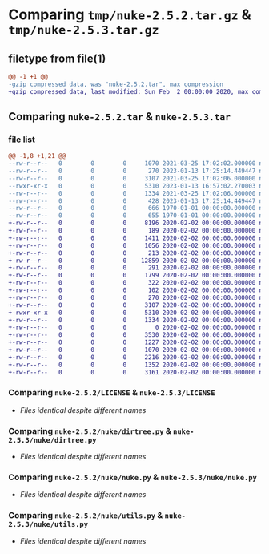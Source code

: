 # Comparing `tmp/nuke-2.5.2.tar.gz` & `tmp/nuke-2.5.3.tar.gz`

## filetype from file(1)

```diff
@@ -1 +1 @@
-gzip compressed data, was "nuke-2.5.2.tar", max compression
+gzip compressed data, last modified: Sun Feb  2 00:00:00 2020, max compression
```

## Comparing `nuke-2.5.2.tar` & `nuke-2.5.3.tar`

### file list

```diff
@@ -1,8 +1,21 @@
--rw-r--r--   0        0        0     1070 2021-03-25 17:02:02.000000 nuke-2.5.2/LICENSE
--rw-r--r--   0        0        0      270 2023-01-13 17:25:14.449447 nuke-2.5.2/nuke/__init__.py
--rw-r--r--   0        0        0     3107 2021-03-25 17:02:06.000000 nuke-2.5.2/nuke/dirtree.py
--rwxr-xr-x   0        0        0     5310 2023-01-13 16:57:02.270003 nuke-2.5.2/nuke/nuke.py
--rw-r--r--   0        0        0     1334 2021-03-25 17:02:06.000000 nuke-2.5.2/nuke/utils.py
--rw-r--r--   0        0        0      428 2023-01-13 17:25:14.449447 nuke-2.5.2/pyproject.toml
--rw-r--r--   0        0        0      666 1970-01-01 00:00:00.000000 nuke-2.5.2/setup.py
--rw-r--r--   0        0        0      655 1970-01-01 00:00:00.000000 nuke-2.5.2/PKG-INFO
+-rw-r--r--   0        0        0     8196 2020-02-02 00:00:00.000000 nuke-2.5.3/.DS_Store
+-rw-r--r--   0        0        0      189 2020-02-02 00:00:00.000000 nuke-2.5.3/.travis.yml
+-rw-r--r--   0        0        0     1411 2020-02-02 00:00:00.000000 nuke-2.5.3/DEV.md
+-rw-r--r--   0        0        0     1056 2020-02-02 00:00:00.000000 nuke-2.5.3/HISTORY.md
+-rw-r--r--   0        0        0      213 2020-02-02 00:00:00.000000 nuke-2.5.3/Makefile
+-rw-r--r--   0        0        0    12859 2020-02-02 00:00:00.000000 nuke-2.5.3/poetry.lock
+-rw-r--r--   0        0        0      291 2020-02-02 00:00:00.000000 nuke-2.5.3/setup.cfg
+-rw-r--r--   0        0        0     1799 2020-02-02 00:00:00.000000 nuke-2.5.3/setup.py
+-rw-r--r--   0        0        0      322 2020-02-02 00:00:00.000000 nuke-2.5.3/tox.ini
+-rw-r--r--   0        0        0      102 2020-02-02 00:00:00.000000 nuke-2.5.3/.vscode/settings.json
+-rw-r--r--   0        0        0      270 2020-02-02 00:00:00.000000 nuke-2.5.3/nuke/__init__.py
+-rw-r--r--   0        0        0     3107 2020-02-02 00:00:00.000000 nuke-2.5.3/nuke/dirtree.py
+-rwxr-xr-x   0        0        0     5310 2020-02-02 00:00:00.000000 nuke-2.5.3/nuke/nuke.py
+-rw-r--r--   0        0        0     1334 2020-02-02 00:00:00.000000 nuke-2.5.3/nuke/utils.py
+-rw-r--r--   0        0        0        0 2020-02-02 00:00:00.000000 nuke-2.5.3/tests/__init__.py
+-rw-r--r--   0        0        0     3530 2020-02-02 00:00:00.000000 nuke-2.5.3/tests/test_nuke.py
+-rw-r--r--   0        0        0     1227 2020-02-02 00:00:00.000000 nuke-2.5.3/.gitignore
+-rw-r--r--   0        0        0     1070 2020-02-02 00:00:00.000000 nuke-2.5.3/LICENSE
+-rw-r--r--   0        0        0     2216 2020-02-02 00:00:00.000000 nuke-2.5.3/README.md
+-rw-r--r--   0        0        0     1352 2020-02-02 00:00:00.000000 nuke-2.5.3/pyproject.toml
+-rw-r--r--   0        0        0     3161 2020-02-02 00:00:00.000000 nuke-2.5.3/PKG-INFO
```

### Comparing `nuke-2.5.2/LICENSE` & `nuke-2.5.3/LICENSE`

 * *Files identical despite different names*

### Comparing `nuke-2.5.2/nuke/dirtree.py` & `nuke-2.5.3/nuke/dirtree.py`

 * *Files identical despite different names*

### Comparing `nuke-2.5.2/nuke/nuke.py` & `nuke-2.5.3/nuke/nuke.py`

 * *Files identical despite different names*

### Comparing `nuke-2.5.2/nuke/utils.py` & `nuke-2.5.3/nuke/utils.py`

 * *Files identical despite different names*

